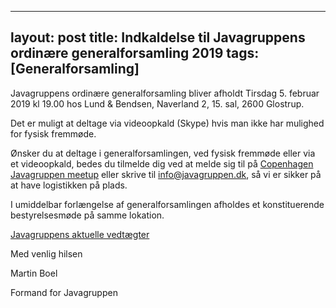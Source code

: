  ---
layout: post
title: Indkaldelse til Javagruppens ordinære generalforsamling 2019
tags: [Generalforsamling]
---

Javagruppens ordinære generalforsamling bliver afholdt Tirsdag 5. februar 2019 kl 19.00 hos Lund & Bendsen, Naverland 2, 15. sal, 2600 Glostrup.

Det er muligt at deltage via videoopkald (Skype) hvis man ikke har mulighed for fysisk fremmøde.

Ønsker du at deltage i generalforsamlingen, ved fysisk fremmøde eller via et videoopkald, bedes du tilmelde dig ved at melde sig til på [Copenhagen Javagruppen meetup](https://www.meetup.com/Copenhagen-Javagruppen-Meetup/events/257720825/) eller skrive til info@javagruppen.dk, så vi er sikker på at have logistikken på plads.

I umiddelbar forlængelse af generalforsamlingen afholdes et konstituerende bestyrelsesmøde på samme lokation.

[Javagruppens aktuelle vedtægter](https://docs.google.com/document/u/1/d/1JDyBvy0gbkhfIn04bNMM8wa5hkEvQmeqyo6d4hp0RnA/pub)

 

 

Med venlig hilsen

Martin Boel

Formand for Javagruppen

